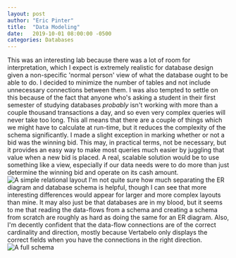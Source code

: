```yaml
---
layout: post
author: "Eric Pinter"
title:  "Data Modeling"
date:   2019-10-01 08:00:00 -0500
categories: Databases
---
```


This was an interesting lab because there was a lot of room for interpretation, which I expect is extremely realistic for database design given a non-specific 'normal person' view of what the database ought to be able to do. I decided to minimize the number of tables and not include unnecessary connections between them. I was also tempted to settle on this because of the fact that anyone who's asking a student in their first semester of studying databases *probably* isn't working with more than a couple thousand transactions a day, and so even very complex queries will never take too long. This all means that there are a couple of things which we might have to calculate at run-time, but it reduces the complexity of the schema significantly. I made a slight exception in marking whether or not a bid was the winning bid. This may, in practical terms, not be necessary, but it provides an easy way to make most queries much easier by juggling that value when a new bid is placed. A real, scalable solution would be to use something like a view, especially if our data needs were to do more than just determine the winning bid and operate on its cash amount.
![A simple relational layout]({{site.baseurl}}/assets/img/Lab5draw.png)
I'm not quite sure how much separating the ER diagram and database schema is helpful, though I can see that more interesting differences would appear for larger and more complex layouts than mine. It may also just be that databases are in my blood, but it seems to me that reading the data-flows from a schema and creating a schema from scratch are roughly as hard as doing the same for an ER diagram. Also, I'm decently confident that the data-flow connections are of the correct cardinality and direction, mostly because Vertabelo only displays the correct fields when you have the connections in the right direction.
![A full schema]({{site.baseurl}}/assets/img/lab5vertabelo.png)
